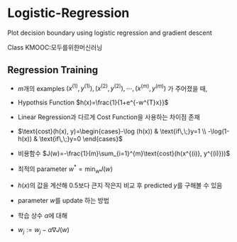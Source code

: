 # Logistic-Regression
Plot decision boundary using logistic regression and gradient descent

Class KMOOC:모두를위한머신러닝

## Regression Training
- $m$개의 examples ${(x^{(1)}, y^{(1)}), (x^{(2)}, y^{(2)}), \cdots, (x^{(m)}, y^{(m)})}$ 가 주어졌을 때,
- Hypothsis Function $h(x)=\frac{1}{1+e^{-w^{T}x}}$

- Linear Regression과 다르게 Cost Function을 사용하는 차이점 존재
- $\text{cost}(h(x), y)=\begin{cases}-\log (h(x)) & \text{if\,\;}y=1 \\ -\log(1-h(x)) & \text{if\,\;}y=0 \end{cases}$

- 비용함수 $J(w)=-\frac{1}{m}\sum_{i=1}^{m}\text{cost}(h(x^{(i)}, y^{(i)}))$
- 최적의 parameter $w^{*}=\min_{w}J(w)$
- $h(x)$의 값을 계산해 $0.5$보다 큰지 작은지 비교 후 $\text{predicted}\;y$를 구해볼 수 있음

- parameter $w$를 update 하는 방법
- 학습 상수 $\alpha$에 대해
- $w_{j}:=w_{j}-\alpha \nabla J(w)$
